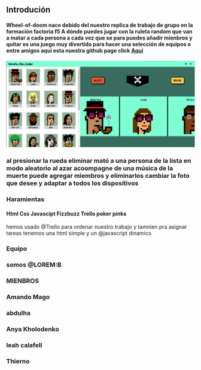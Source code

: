 ## Introdución
#### Wheel-of-doom nace debido del nuestro replica de trabajo de grupo en la formación factoria f5 A dónde puedes jugar con la ruleta random que van a matar a cada persona a cada vez que se para puedes añadir mienbros y quitar es una juego muy divertido para hacer una selección de equipos o entre amigos aqui esta nuestra github page click  [Aqui](https://armun4.github.io/Wheel-Of-Doom/ "Aqui")
<img src="img-readme/weel-of-the-dom-img1.gif"> 

### al presionar la rueda eliminar mató a una persona de la lista en modo aleatorio al azar acoompagne de una música de la muerte puede agregar miembros y eliminarlos cambiar la foto que desee y adaptar a todos los dispositivos

### Haramientas 
#### Html Css Javascipt Fizzbuzz Trello poker pinks 
hemos usado @Trello para ordenar nuestro trabajo y tamnien pra asignar tareas tenemos una html simple y un @javascript dinamico 
### Equipo
### somos @LOREM:B
### MIENBROS 
###  Amando Mago
###  abdulha

###  Anya Kholodenko 

###  leah calafell

###  Thierno

